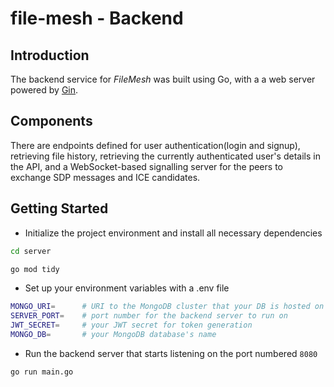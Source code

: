 # file-mesh - Backend

## Introduction

The backend service for *FileMesh* was built using Go, with a a web server powered by [Gin](https://github.com/gin-gonic/gin).

## Components

There are endpoints defined for user authentication(login and signup), retrieving file history, retrieving the currently authenticated user's details in the API, and a WebSocket-based signalling server for the peers to exchange SDP messages and ICE candidates.

## Getting Started

- Initialize the project environment and install all necessary dependencies

```bash
cd server

go mod tidy
```

- Set up your environment variables with a .env file

```bash
MONGO_URI=      # URI to the MongoDB cluster that your DB is hosted on
SERVER_PORT=    # port number for the backend server to run on
JWT_SECRET=     # your JWT secret for token generation
MONGO_DB=       # your MongoDB database's name
```

- Run the backend server that starts listening on the port numbered ```8080```

```bash
go run main.go
```





